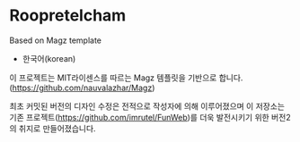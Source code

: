 # Roopretelcham
Based on Magz template

- 한국어(korean)

이 프로젝트는 MIT라이센스를 따르는 Magz 템플릿을 기반으로 합니다.
(https://github.com/nauvalazhar/Magz)

최초 커밋된 버전의 디자인 수정은 전적으로 작성자에 의해 이루어졌으며
이 저장소는 기존 프로젝트(https://github.com/imrutel/FunWeb)를 더욱 발전시키기 위한 버전2의 취지로 만들어졌습니다.
